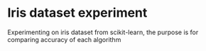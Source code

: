# Iris dataset experiment
Experimenting on iris dataset from scikit-learn, the purpose is for comparing accuracy of each algorithm
